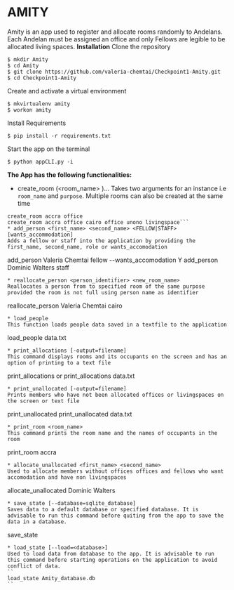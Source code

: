 # AMITY
Amity is an app used to register and allocate rooms randomly to Andelans. Each Andelan must be assigned an office and only Fellows are legible to be allocated living spaces.
**Installation**
Clone the repository
```
$ mkdir Amity
$ cd Amity
$ git clone https://github.com/valeria-chemtai/Checkpoint1-Amity.git
$ cd Checkpoint1-Amity
```
Create and activate a virtual environment
```
$ mkvirtualenv amity
$ workon amity
```
Install Requirements
```
$ pip install -r requirements.txt
```
Start the app on the terminal
```
$ python appCLI.py -i
```
**The App has the following functionalities:**
* create_room (<room_name> <purpose>)...
Takes two arguments for an instance i.e ```room_name``` and ```purpose```. Multiple rooms can also be created at the same time
```
create_room accra office
create_room accra office cairo office unono livingspace```
* add_person <first_name> <second_name> <FELLOW|STAFF> [wants_accommodation]
Adds a fellow or staff into the application by providing the first_name, second_name, role or wants_accomodation
```
add_person Valeria Chemtai fellow --wants_accomodation Y
add_person Dominic Walters staff
```
* reallocate_person <person_identifier> <new_room_name>
Reallocates a person from to specified room of the same purpose provided the room is not full using person name as identifier
```
reallocate_person Valeria Chemtai cairo
```
* load_people
This function loads people data saved in a textfile to the application
```
load_people data.txt
```
* print_allocations [-output=filename]
This command displays rooms and its occupants on the screen and has an option of printing to a text file
```
print_allocations			or
print_allocations data.txt
```
* print_unallocated [-output=filename]
Prints members who have not been allocated offices or livingspaces on the screen or text file
```
print_unallocated
print_unallocated data.txt
```
* print_room <room_name>
This command prints the room name and the names of occupants in the room
```
print_room accra
```
* allocate_unallocated <first_name> <second_name>
Used to allocate members without offices offices and fellows who want accomodation and have non livingspaces
```
allocate_unallocated Dominic Walters
```
* save_state [--database=sqlite_database]
Saves data to a default database or specified database. It is advisable to run this command before quiting from the app to save the data in a database.
```
save_state
```
* load_state [--load=<database>]
Used to load data from database to the app. It is advisable to run this command before starting operations on the application to avoid conflict of data.
``
load_state Amity_database.db
``
